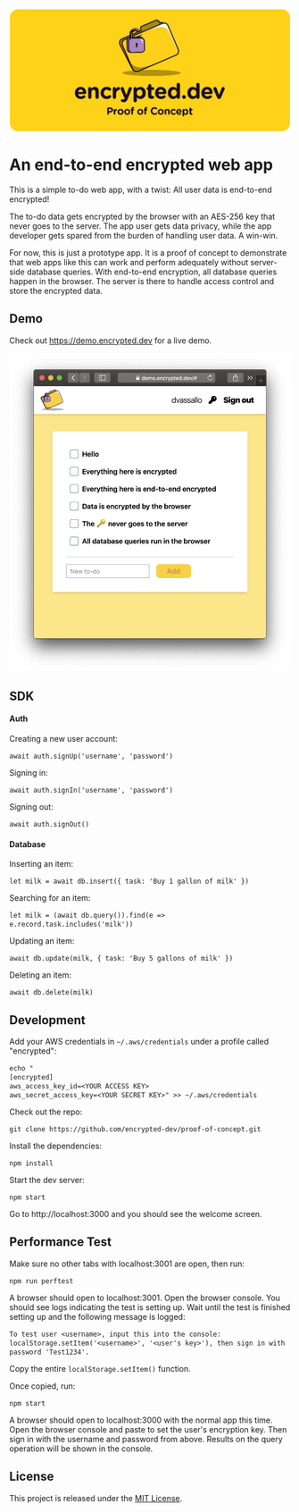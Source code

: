 [![A proof of concept for an end-to-end encrypted web developmenet framework](docs/proof_of_concept.png)](https://encrypted.dev)

# An end-to-end encrypted web app
This is a simple to-do web app, with a twist: All user data is end-to-end encrypted!

The to-do data gets encrypted by the browser with an AES-256 key that never goes to the server. The app user gets data privacy, while the app developer gets spared from the burden of handling user data. A win-win.

For now, this is just a prototype app. It is a proof of concept to demonstrate that web apps like this can work and perform adequately without server-side database queries. With end-to-end encryption, all database queries happen in the browser. The server is there to handle access control and store the encrypted data.

## Demo

Check out https://demo.encrypted.dev for a live demo.

<p align="center">
  <img width="646" alt="Proof of concept demo" src="docs/demo.png">
</p>

## SDK

#### Auth

Creating a new user account:
```
await auth.signUp('username', 'password')
```

Signing in:
```
await auth.signIn('username', 'password')
```

Signing out:
```
await auth.signOut()
```

#### Database

Inserting an item:
```
let milk = await db.insert({ task: 'Buy 1 gallon of milk' })
```

Searching for an item:
```
let milk = (await db.query()).find(e => e.record.task.includes('milk'))
```

Updating an item:
```
await db.update(milk, { task: 'Buy 5 gallons of milk' })
```

Deleting an item:
```
await db.delete(milk)
```

## Development

Add your AWS credentials in `~/.aws/credentials` under a profile called "encrypted":

```
echo "
[encrypted]
aws_access_key_id=<YOUR ACCESS KEY>
aws_secret_access_key=<YOUR SECRET KEY>" >> ~/.aws/credentials
```

Check out the repo:

```
git clone https://github.com/encrypted-dev/proof-of-concept.git
```

Install the dependencies:

```
npm install
```

Start the dev server:

```
npm start
```

Go to http://localhost:3000 and you should see the welcome screen.

## Performance Test

Make sure no other tabs with localhost:3001 are open, then run:

```
npm run perftest
```

A browser should open to localhost:3001. Open the browser console. You should see logs indicating the test is setting up. Wait until the test is finished setting up and the following message is logged:

```
To test user <username>, input this into the console: localStorage.setItem('<username>', '<user's key>'), then sign in with password 'Test1234'.
```

Copy the entire `localStorage.setItem()` function.

Once copied, run:

```
npm start
```

A browser should open to localhost:3000 with the normal app this time. Open the browser console and paste to set the user's encryption key. Then sign in with the username and password from above. Results on the query operation will be shown in the console.

## License

This project is released under the [MIT License](LICENSE).
